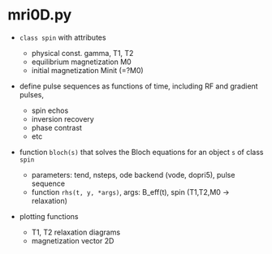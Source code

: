# mri0D.py

* `class spin` with attributes 
    * physical const. gamma, T1, T2
    * equilibrium magnetization M0
    * initial magnetization Minit (=?M0)

* define pulse sequences as functions of time, including RF and gradient pulses,
    * spin echos
    * inversion recovery
    * phase contrast
    * etc

* function `bloch(s)` that solves the Bloch equations for an object `s` of class
`spin` 
    * parameters: tend, nsteps, ode backend (vode, dopri5), pulse sequence
    * function `rhs(t, y, *args)`, 
      args: B_eff(t), spin (T1,T2,M0 -> relaxation)

* plotting functions
    * T1, T2 relaxation diagrams
    * magnetization vector 2D
